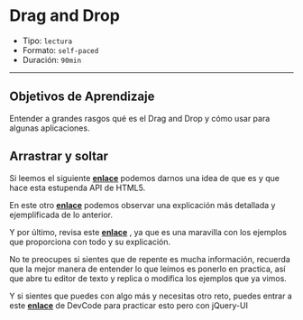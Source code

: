 # Drag and Drop

- Tipo: `lectura`
- Formato: `self-paced`
- Duración: `90min`

***

## Objetivos de Aprendizaje

Entender a grandes rasgos qué es el Drag and Drop y cómo usar para
algunas aplicaciones.

## Arrastrar y soltar

Si leemos el siguiente **[enlace](https://developer.mozilla.org/es/docs/DragDrop/Drag_and_Drop)**
podemos darnos una idea de que es y que hace esta estupenda API de HTML5.

En este otro **[enlace](https://www.html5rocks.com/es/tutorials/dnd/basics/)**
podemos observar una explicación más detallada y ejemplificada de lo anterior.

Y por último, revisa este **[enlace](http://www.desarrollolibre.net/blog/tema/45/html/el-drag-and-drop-en-html5-javascript#.Wniowa6WbIU)**
, ya que es una maravilla con los ejemplos que proporciona con todo y su explicación.

No te preocupes si sientes que de repente es mucha información, recuerda que la mejor manera de entender lo que leímos es ponerlo en practica, así que abre tu editor de texto y replica o modifica los ejemplos que ya vimos.

Y si sientes que puedes con algo más y necesitas otro reto, puedes entrar a
este **[enlace](https://devcode.la/tutoriales/draggable-con-jquery-ui/)**
de DevCode para practicar esto pero con jQuery-UI
